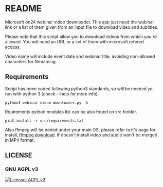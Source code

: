 # README #

Microsoft on24 webinar video downloader. This app just need the webinar link or a list of them given from an input file to download video and subtitles.

Please note that this script allow you to download videos from which you're allowed. You will need an URL or a set of them with microsoft refered access.

Video name will include event date and webinar title, avoiding non-allowed characters for filenaming.

## Requirements ##

Script has been coded following python3 standards, so will be needed yo run with python 3 (check --help for more info).

    python3 webinar-video-downloader.py -h

Rquirements python modules list can be also found on src forlder.

    pip3 install -r src/requirements.txt


Also ffmpeg will be neded under your main OS, please refer to it's page for install, [ffmpeg download](https://www.ffmpeg.org/download.html). If doesn't install video and audio won't be merged in MP4 format.


## LICENSE
### GNU AGPL v3
[![License: AGPL v3](https://img.shields.io/badge/License-AGPL_v3-blue.svg)](https://www.gnu.org/licenses/agpl-3.0)
